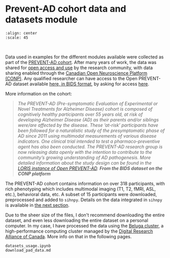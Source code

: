 # Prevent-AD cohort data and datasets module

```{image} ../images/pad_conp_logo.png
:align: center
:scale: 45
```
<br>

Data used in examples for the different modules available were collected as part of the [PREVENT-AD cohort](http://dx.doi.org/10.14283/jpad.2016.121). After many years of work, the data was shared for [open access and use](https://doi.org/10.1016/j.nicl.2021.102733) by the research community, with data sharing enabled through the [Canadian Open Neuroscience Platform (CONP)](https://conp.ca/). Any qualified researcher can have access to the Open PREVENT-AD dataset available [here, in BIDS format](https://portal.conp.ca/dataset?id=projects/preventad-open-bids), by asking for access [here](https://openpreventad.loris.ca).

More information on the cohort:
> *The PREVENT-AD (Pre-symptomatic Evaluation of Experimental or Novel Treatments for Alzheimer Disease) cohort is composed of cognitively healthy participants over 55 years old, at risk of developing Alzheimer Disease (AD) as their parents and/or siblings were/are affected by the disease. These ‘at-risk’ participants have been followed for a naturalistic study of the presymptomatic phase of AD since 2011 using multimodal measurements of various disease indicators. One clinical trial intended to test a pharmaco-preventive agent has also been conducted. The PREVENT-AD research group is now releasing data openly with the intention to contribute to the community’s growing understanding of AD pathogenesis. More detailed information about the study design can be found in the [LORIS instance of Open PREVENT-AD](https://openpreventad.loris.ca).*
> ***From the BIDS dataset on the CONP platform***

The PREVENT-AD cohort contains information on over 318 participants, with rich phenotyping which includes multimodal imaging (T1, T2, fMRI, ASL, etc.), behavioral data, etc. A subset of 15 participants were downloaded, preprocessed and added to `sihnpy`. Details on the data integrated in `sihnpy` is available in [the next section](datasets_usage.md).

Due to the sheer size of the files, I don't recommend downloading the entire dataset, and even less downloading the entire dataset on a personal computer. In my case, I have processed the data using the [Beluga cluster](https://docs.alliancecan.ca/wiki/B%C3%A9luga/en), a high-performance computing cluster managed by the [Digital Research Alliance of Canada](https://alliancecan.ca/en). More info on that in the following pages.

```{toctree}
datasets_usage.ipynb
download_pad_data.md
```